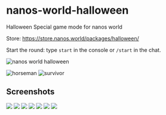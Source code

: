 # nanos-world-halloween
Halloween Special game mode for nanos world

Store: https://store.nanos.world/packages/halloween/

Start the round: type `start` in the console or `/start` in the chat.

![nanos world halloween](https://user-images.githubusercontent.com/6226807/121760179-c6759d00-caff-11eb-8d59-9ecaba1cf31f.jpg)

![horseman](https://user-images.githubusercontent.com/6226807/121760299-60d5e080-cb00-11eb-8809-6197d3c98c85.png)
![survivor](https://user-images.githubusercontent.com/6226807/121760304-67fcee80-cb00-11eb-92c8-82a6bcd615bb.png)


## Screenshots

![](https://i.imgur.com/4t9A4C9.png)
![](https://i.imgur.com/OV0qE9s.png)
![](https://i.imgur.com/MFJ3RYt.png)
![](https://i.imgur.com/GG4FZVq.png)
![](https://i.imgur.com/fYyHP7u.png)
![](https://i.imgur.com/svRg0di.png)
![](https://i.imgur.com/jBiOWBr.png)
